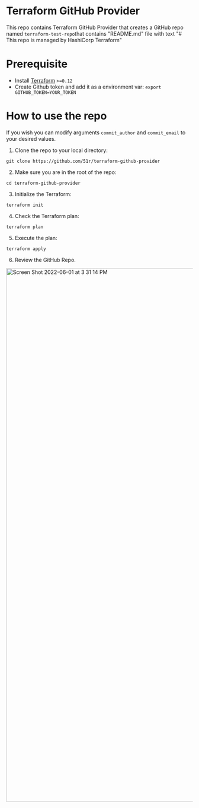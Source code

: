 # Terraform GitHub Provider

This repo contains Terraform GitHub Provider that creates a GitHub repo named `terraform-test-repo`that contains "README.md" file with text "# This repo is managed by HashiCorp Terraform"


# Prerequisite

* Install [Terraform](https://www.terraform.io/downloads.html) `>=0.12`
* Create Github token and add it as a environment var:
`export GITHUB_TOKEN=YOUR_TOKEN`

# How to use the repo

If you wish you can modify arguments `commit_author` and `commit_email` to your desired values.

1. Clone the repo to your local directory:
```
git clone https://github.com/51r/terraform-github-provider
```

2. Make sure you are in the root of the repo:
```
cd terraform-github-provider
```

3. Initialize the Terraform:
```
terraform init
```

4. Check the Terraform plan:
```
terraform plan
```

5. Execute the plan:
```
terraform apply
```

6. Review the GitHub Repo.

<img width="1437" alt="Screen Shot 2022-06-01 at 3 31 14 PM" src="https://user-images.githubusercontent.com/52199951/171404956-f19640ca-038e-476a-92e7-9fac014a79ce.png">
